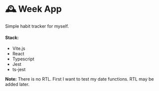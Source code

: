 # 🕰️ Week App

Simple habit tracker for myself.

#### Stack:

- Vite.js
- React
- Typescript
- Jest
- ts-jest

**Note:** There is no RTL. First I want to test my date functions. RTL may be added later.
